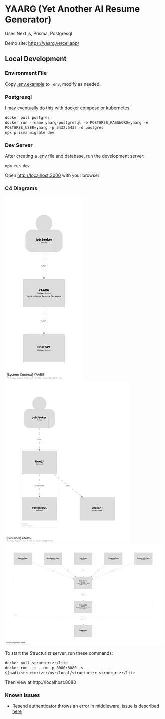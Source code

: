 # YAARG (Yet Another AI Resume Generator)

Uses Next.js, Prisma, Postgresql

Demo site: https://yaarg.vercel.app/

## Local Development

### Environment File

Copy [.env.example](.env.example) to `.env`, modify as needed.

### Postgresql

I may eventually do this with docker compose or kubernetes:

```
docker pull postgres
docker run --name yaarg-postgresql -e POSTGRES_PASSWORD=yaarg -e POSTGRES_USER=yaarg -p 5432:5432 -d postgres 
npx prisma migrate dev
```

### Dev Server

After creating a .env file and database, run the development server:

`npm run dev`

Open [http://localhost:3000](http://localhost:3000) with your browser

### C4 Diagrams

<img alt="YAARG System Context Diagram" src="structurizr/exports/structurizr-1-SystemContext-001.png" width="250" />

<img alt="YAARG Container Diagram" src="structurizr/exports/structurizr-1-Container-001.png" width="400" />

<img alt="YAARG Component Diagram" src="structurizr/exports/structurizr-1-Component-001.png" width="500" />

To start the Structurizr server, run these commands:
```
docker pull structurizr/lite
docker run -it --rm -p 8080:8080 -v $(pwd)/structurizr:/usr/local/structurizr structurizr/lite
```

Then view at http://localhost:8080

### Known Issues

*   Resend authenticator throws an error in middleware, issue is described [here](https://github.com/nextauthjs/next-auth/issues/10632)
